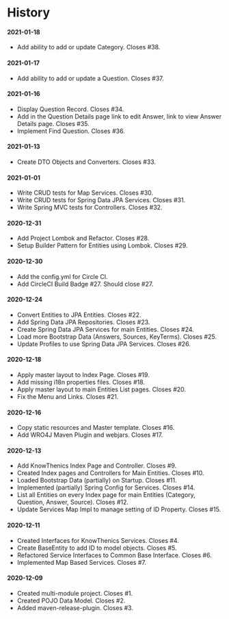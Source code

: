 # History

#### 2021-01-18
* Add ability to add or update Category. Closes #38.

#### 2021-01-17
* Add ability to add or update a Question. Closes #37.

#### 2021-01-16
* Display Question Record. Closes #34.
* Add in the Question Details page link to edit Answer, link to view Answer Details page. Closes #35.
* Implement Find Question. Closes #36.

#### 2021-01-13
* Create DTO Objects and Converters. Closes #33.

#### 2021-01-01
* Write CRUD tests for Map Services. Closes #30.
* Write CRUD tests for Spring Data JPA Services. Closes #31.
* Write Spring MVC tests for Controllers. Closes #32.

#### 2020-12-31
* Add Project Lombok and Refactor. Closes #28.
* Setup Builder Pattern for Entities using Lombok. Closes #29.

#### 2020-12-30
* Add the config.yml for Circle CI.
* Add CircleCI Build Badge #27. Should close #27.

#### 2020-12-24
* Convert Entities to JPA Entities. Closes #22.
* Add Spring Data JPA Repositories. Closes #23.
* Create Spring Data JPA Services for main Entities. Closes #24.
* Load more Bootstrap Data (Answers, Sources, KeyTerms). Closes #25.
* Update Profiles to use Spring Data JPA Services. Closes #26.

#### 2020-12-18
* Apply master layout to Index Page. Closes #19.
* Add missing i18n properties files. Closes #18.
* Apply master layout to main Entities List pages. Closes #20.
* Fix the Menu and Links. Closes #21.

#### 2020-12-16
* Copy static resources and Master template. Closes #16.
* Add WRO4J Maven Plugin and webjars. Closes #17.

#### 2020-12-13
* Add KnowThenics Index Page and Controller. Closes #9.
* Created Index pages and Controllers for Main Entities. Closes #10.
* Loaded Bootstrap Data (partially) on Startup. Closes #11.
* Implemented (partially) Spring Config for Services. Closes #14.
* List all Entities on every Index page for main Entities (Category, Question, Answer, Source). Closes #12.
* Update Services Map Impl to manage setting of ID Property. Closes #15.

#### 2020-12-11
* Created Interfaces for KnowThenics Services. Closes #4.
* Create BaseEntity to add ID to model objects. Closes #5.
* Refactored Service Interfaces to Common Base Interface. Closes #6.
* Implemented Map Based Services. Closes #7.

#### 2020-12-09
* Created multi-module project. Closes #1.
* Created POJO Data Model. Closes #2.
* Added maven-release-plugin. Closes #3.
